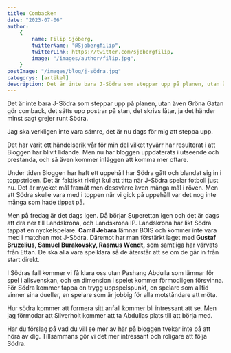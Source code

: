 ```yaml
---
title: Combacken
date: "2023-07-06"
author:
    {
        name: Filip Sjöberg,
        twitterName: "@Sjobergfilip",
        twitterLink: https://twitter.com/sjobergfilip,
        image: "/images/author/filip.jpg",
    }
postImage: "/images/blog/j-södra.jpg"
categorys: [artikel]
description: Det är inte bara J-Södra som steppar upp på planen, utan även Gröna Gatan gör comback, det sätts upp postrar på stan, det skrivs låtar, ja det händer minst sagt grejer runt Södra.
---
```


Det är inte bara J-Södra som steppar upp på planen, utan även Gröna Gatan gör comback, det sätts upp postrar på stan, det skrivs låtar, ja det händer minst sagt grejer runt Södra.

Jag ska verkligen inte vara sämre, det är nu dags för mig att steppa upp.

Det har varit ett händelserik vår för min del vilket tyvärr har resulterat i att Bloggen har blivit lidande. Men nu har bloggen uppdaterats i utseende och prestanda, och så även kommer inläggen att komma mer oftare.

Under tiden Bloggen har haft ett uppehåll har Södra gått och blandat sig in i toppstriden. Det är faktiskt riktigt kul att titta när J-Södra spelar fotboll just nu. Det är mycket mål framåt men dessvärre även många mål i röven. Men att Södra skulle vara med i toppen när vi gick på uppehåll var det nog inte många som hade tippat på.

Men på fredag är det dags igen. Då börjar Superettan igen och det är dags att dra ner till Landskrona, och Landskrona IP. Landskrona har likt Södra tappat en nyckelspelare. **Camil Jebara** lämnar BOIS och kommer inte vara med i matchen mot J-Södra. Däremot har man förstärkt laget med **Gustaf Bruzelius, Samuel Burakovsky, Rasmus Wendt,** som samtliga har värvats från Ettan. De ska alla vara spelklara så de återstår att se om de går in från start direkt.

I Södras fall kommer vi få klara oss utan Pashang Abdulla som lämnar för spel i allsvenskan, och en dimension i spelet kommer förmodligen försvinna. För Södra kommer tappa en trygg uppspelspunkt, en spelare som alltid vinner sina dueller, en spelare som är jobbig för alla motståndare att möta.

Hur södra kommer att formera sitt anfall kommer bli intressant att se. Men jag förmodar att Silverholt kommer att ta Abdullas plats till att börja med.

Har du förslag på vad du vill se mer av här på bloggen tvekar inte på att höra av dig. Tillsammans gör vi det mer intressant och roligare att följa Södra.
